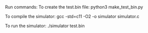 Run commands:
To create the test.bin file: python3 make_test_bin.py 

To compile the simulator: gcc -std=c11 -O2 -o simulator simulator.c

To run the simulator: ./simulator test.bin 
